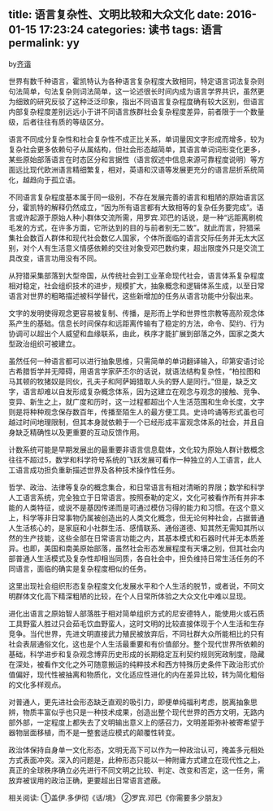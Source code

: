 title: 语言复杂性、文明比较和大众文化
date: 2016-01-15 17:23:24
categories: 读书
tags: 语言
permalink: yy
---
by[齐谐](http://caute.net/about/)

世界有数千种语言，霍凯特认为各种语言复杂程度大致相同，特定语言词法复杂则句法简单，句法复杂则词法简单，这一论述很长时间内成为语言学界共识，虽然更为细致的研究反驳了这种泛泛印象，指出不同语言复杂程度确有较大区别，但语言内部复杂程度差别远远小于讲不同语言族群社会复杂程度差异，前者限于一个数量级，后者往往有质的等级区分。

语言不同成分复杂性和社会复杂性不成正比关系，单词量因文字形成而增多，较为复杂社会更多依赖句子从属结构，但社会形态越简单，其语言单词词形变化更多，某些原始部落语言在时态区分和言据性（语言叙述中信息来源可靠程度说明）等方面远比现代欧洲语言精细繁复，相对，英语和汉语等发展更充分的语言屈折系统简化，越趋向于孤立语。
<!--more-->

不同语言复杂程度基本属于同一级别，不存在发展完善的语言和粗陋的原始语言区分，霍凯特的解释仍然成立，“因为所有语言都有大致相等的复杂任务要完成”。语言或许起源于原始人种小群体交流所需，用罗宾.邓巴的话说，是一种“远距离刷梳毛发的方式，在许多方面，它所达到的目的与前者别无二致”。就此而言，狩猎采集社会数百人群体和现代社会数亿人国家，个体所面临的语言交际任务并无太大区别，对个人有生活意义情感依赖的交往对象受邓巴数约束，超出限度外只是交流工具改变，语言功用没有不同。

从狩猎采集部落到大型帝国，从传统社会到工业革命现代社会，语言体系复杂程度相对稳定，社会组织技术的进步，规模扩大，抽象概念和逻辑体系生成，以至日常语言对世界的粗略描述被科学替代，这些新增加的任务从语言功能中分裂出来。

文字的发明使得观念更容易被复制、传播，是形而上学和世界性宗教等高阶观念体系产生的基础。信息长时间保存和远距离传输有了稳定的方法，命令、契约、行为协调可以超出个人威望和血缘联系，由此，秩序才能扩展到部落之外，国家之类大型政治组织可被建立。

虽然任何一种语言都可以进行抽象思维，只需简单的单词翻译输入，印第安语讨论古希腊哲学并无障碍，用语言学家萨丕尔的话说，就语法结构复杂性，“柏拉图和马其顿的牧猪奴是同伙，孔夫子和阿萨姆猎取人头的野人是同行。”但是，缺乏文字，语言却难以自发形成复杂概念体系，因为这建立在观念与观念的接触、竞争、变异、新生之上，就广度和历时，这一过程都超出个人生活范围和生命长度，文字则是将种种观念保存数百年，传播至陌生人的最方便工具。史诗吟诵等形式虽也可越过时间地理限制，但其本身就依赖于一个已经形成丰富观念体系的社会，并且自身缺乏精确性以及更重要的互动反馈作用。

计数系统可能是早期发展出的最重要非语言信息载体，文化较为原始人群计数概念往往不超过5，数学和科学符号系统的飞跃发展可看作一种独立的人工语言，此人工语言成功担负重新描述世界及各种技术操作性任务。

哲学、政治、法律等复杂的概念集合，和日常语言有相对清晰的界限；数学和科学人工语言系统，完全独立于日常语言。按照泰勒的定义，文化可被看作所有并非本能的人类特征，或说不是基因传递而是可通过模仿习得的能力和习惯。在这个意义上，科学等非日常事物仍属被创造出的人类文化概念，但无论何种社会，占据普通人生活核心的，是家庭和小社群生活、感情联系、通俗道德、知其然无需知其所以然的生产技能，这些全部在日常语言功能之内，其基本模式和石器时代并无本质差异。也即，美国和南美原始部落，虽然社会形态发展程度有天壤之别，但其社会内部普通人生活模式及复杂性却相当同质，各自社会中，担负维持日常生活任务的不同语言，面临的确实是复杂程度相似的任务。

这里出现社会组织形态复杂程度文化发展水平和个人生活的脱节，或者说，不同文明群体文化高下精深粗陋的比较，在个人日常所体验之大众文化中难以显现。

进化出语言之原始智人部落胜于相对简单组织方式的尼安德特人，能使用火或石质工具野蛮人胜过只会茹毛饮血野蛮人，这时文明的比较直接体现于个人生活和生存竞争。当代世界，先进文明直接武力殖民被放弃后，不同社群大众所能相比的只有社会表层通俗文化，这也是个人生活最重要和有价值部分。整个现代世界所依赖的基础，科学进步和复杂观念博弈历史形成的长期稳定互利契约规则宪政制度，隐藏在深处，被看作文化之外可随意搬运的纯粹技术和西方特殊历史条件下政治形式价值偏好，现代性被抽离和物质化，文化适应性进化的内在差异比较，转为简化粗俗的文化多样观点。

对普通人，更先进社会形态缺乏直观的吸引力，即便单纯福利考虑，脱离抽象思辨，物质丰富似乎也只是一种技术成果，创造出整个现代世界的西方文明，无路内部外部，一定程度上都失去了文明输出意义上的感召力，文明差距弥补被寄希望于器物层面移植，而不是一整套适应模式的颠覆性转变。

政治体保持自身单一文化形态，文明无高下可以作为一种政治认可，掩盖多元相处方式表面冲突。深入的问题是，此种形态只能以一种附庸方式建立在现代性之上，真正的全球秩序确立必先进行不同文明之比较、判定、改变和否定，这一任务，需放弃被误用的政治正确，更要超出日常语言遮蔽。

相关阅读:
①盖伊.多伊彻《话/境》
②罗宾.邓巴《你需要多少朋友》